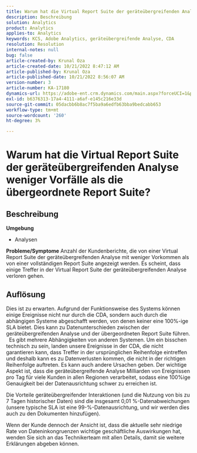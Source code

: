 ```yaml
---
title: Warum hat die Virtual Report Suite der geräteübergreifenden Analyse weniger Vorfälle als die übergeordnete Report Suite?
description: Beschreibung
solution: Analytics
product: Analytics
applies-to: Analytics
keywords: KCS, Adobe Analytics, geräteübergreifende Analyse, CDA
resolution: Resolution
internal-notes: null
bug: false
article-created-by: Krunal Oza
article-created-date: 10/21/2022 8:47:12 AM
article-published-by: Krunal Oza
article-published-date: 10/21/2022 8:56:07 AM
version-number: 3
article-number: KA-17180
dynamics-url: https://adobe-ent.crm.dynamics.com/main.aspx?forceUCI=1&pagetype=entityrecord&etn=knowledgearticle&id=e6ec45f4-1c51-ed11-bba2-0022480867fb
exl-id: b6376313-17a4-4111-a6af-e145c216e33d
source-git-commit: 05dacbb6b8ac7f5ba9a6edfb63bba9bedcabb653
workflow-type: tm+mt
source-wordcount: '260'
ht-degree: 3%

---
```


# Warum hat die Virtual Report Suite der geräteübergreifenden Analyse weniger Vorfälle als die übergeordnete Report Suite?

## Beschreibung

<b>Umgebung</b>
- Analysen



<b>Probleme/Symptome</b>
Anzahl der Kundenberichte, die von einer Virtual Report Suite der geräteübergreifenden Analyse mit weniger Vorkommen als von einer vollständigen Report Suite angezeigt werden. Es scheint, dass einige Treffer in der Virtual Report Suite der geräteübergreifenden Analyse verloren gehen.


## Auflösung


Dies ist zu erwarten. Aufgrund der Funktionsweise des Systems können einige Ereignisse nicht nur durch die CDA, sondern auch durch die abhängigen Systeme abgeschafft werden, von denen keiner eine 100%-ige SLA bietet. Dies kann zu Datenunterschieden zwischen der geräteübergreifenden Analyse und der übergeordneten Report Suite führen.
 
Es gibt mehrere Abhängigkeiten von anderen Systemen. Um ein bisschen technisch zu sein, landen unsere Ereignisse in der CDA, die nicht garantieren kann, dass Treffer in der ursprünglichen Reihenfolge eintreffen und deshalb kann es zu Datenverlusten kommen, die nicht in der richtigen Reihenfolge auftreten. Es kann auch andere Ursachen geben. Der wichtige Aspekt ist, dass die geräteübergreifende Analyse Milliarden von Ereignissen pro Tag für viele Kunden in allen Regionen verarbeitet, sodass eine 100%ige Genauigkeit bei der Datenausrichtung schwer zu erreichen ist.

Die Vorteile geräteübergreifender Interaktionen (und die Nutzung von bis zu 7 Tagen historischer Daten) sind die insgesamt 0,01 %-Datenabweichungen (unsere typische SLA ist eine 99-%-Datenausrichtung, und wir werden dies auch zu den Dokumenten hinzufügen).

Wenn der Kunde dennoch der Ansicht ist, dass die aktuelle sehr niedrige Rate von Dateninkongruenzen wichtige geschäftliche Auswirkungen hat, wenden Sie sich an das Technikerteam mit allen Details, damit sie weitere Erklärungen abgeben können.
